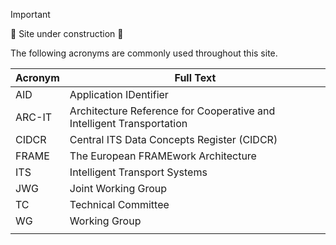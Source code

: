 <!-- acronyms.md -->

> [!Important]
> 🚧 Site under construction 🚧

The following acronyms are commonly used throughout this site.

| Acronym | Full Text |
| ---- | ---- |
| AID | Application IDentifier |
| ARC-IT | Architecture Reference for Cooperative and Intelligent Transportation |
| CIDCR | Central ITS Data Concepts Register (CIDCR) |
| FRAME | The European FRAMEwork Architecture |
| ITS | Intelligent Transport Systems |
| JWG | Joint Working Group |
| TC | Technical Committee |
| WG | Working Group |
|  |  |
